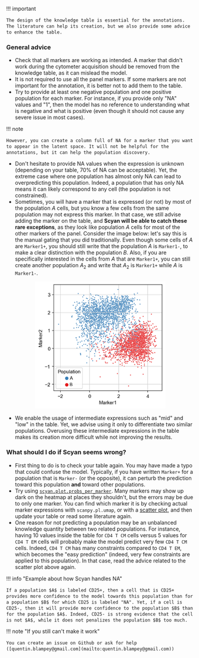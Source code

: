!!! important

    The design of the knowledge table is essential for the annotations. The literature can help its creation, but we also provide some advice to enhance the table.

### General advice

- Check that all markers are working as intended. A marker that didn't work during the cytometer acquisition should be removed from the knowledge table, as it can mislead the model.
- It is not required to use all the panel markers. If some markers are not important for the annotation, it is better not to add them to the table.
- Try to provide at least one negative population and one positive population for each marker. For instance, if you provide only "NA" values and "1", then the model has no reference to understanding what is negative and what is positive (even though it should not cause any severe issue in most cases).

!!! note

    However, you can create a column full of NA for a marker that you want to appear in the latent space. It will not be helpful for the annotations, but it can help the population discovery.

- Don't hesitate to provide NA values when the expression is unknown (depending on your table, 70% of NA can be acceptable). Yet, the extreme case where one population has almost only NA can lead to overpredicting this population. Indeed, a population that has only NA means it can likely correspond to any cell (the population is not constrained).
- Sometimes, you will have a marker that is expressed (or not) by most of the population $A$ cells, but you know a few cells from the same population may not express this marker. In that case, we still advise adding the marker on the table, and **Scyan will be able to catch these rare exceptions**, as they look like population $A$ cells for most of the other markers of the panel. Consider the image below: let's say this is the manual gating that you did traditionally. Even though some cells of $A$ are `Marker1+`, you should still write that the population $A$ is `Marker1-`, to make a clear distinction with the population $B$. Also, if you are specifically interested in the cells from $A$ that are `Marker1+`, you can still create another population $A_2$ and write that $A_2$ is `Marker1+` while $A$ is `Marker1-`.

<p align="center">
  <img src="../../assets/example_scatterplot.png" alt="scatterplot" width="350px"/>
</p>

- We enable the usage of intermediate expressions such as "mid" and "low" in the table. Yet, we advise using it only to differentiate two similar populations. Overusing these intermediate expressions in the table makes its creation more difficult while not improving the results.

### What should I do if Scyan seems wrong?

- First thing to do is to check your table again. You may have made a typo that could confuse the model. Typically, if you have written `Marker+` for a population that is `Marker-` (or the opposite), it can perturb the prediction toward this population **and** toward other populations.
- Try using [`scyan.plot.probs_per_marker`](../api/probs_per_marker.md). Many markers may show up dark on the heatmap at places they shouldn't, but the errors may be due to only one marker. You can find which marker it is by checking actual marker expressions with `scanpy.pl.umap`, or with a [scatter plot](../api/scatter.md), and then update your table or read some literature again.
- One reason for not predicting a population may be an unbalanced knowledge quantity between two related populations. For instance, having 10 values inside the table for `CD4 T CM` cells versus 5 values for `CD4 T EM` cells will probably make the model predict very few `CD4 T CM` cells. Indeed, `CD4 T CM` has many constraints compared to `CD4 T EM`, which becomes the "easy prediction" (indeed, very few constraints are applied to this population). In that case, read the advice related to the scatter plot above again.

!!! info "Example about how Scyan handles NA"

    If a population $A$ is labeled CD25+, then a cell that is CD25+ provides more confidence to the model towards this population than for a population $B$ for which CD25 is labeled "NA". Yet, if a cell is CD25-, then it will provide more confidence to the population $B$ than for the population $A$. Indeed, CD25- is strong evidence that the cell is not $A$, while it does not penalizes the population $B$ too much.

!!! note "If you still can't make it work"

    You can create an issue on Github or ask for help ([quentin.blampey@gmail.com](mailto:quentin.blampey@gmail.com))
